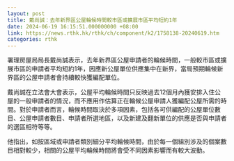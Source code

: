 ```yaml
---
layout: post
title: 戴尚誠：去年新界區公屋輪候時間較市區或擴展市區平均短約1年
date: 2024-06-19 16:15:51.000000000 +08:00
link: https://news.rthk.hk/rthk/ch/component/k2/1758138-20240619.htm
categories: rthk
---
```


署理房屋局局長戴尚誠表示，去年新界區公屋申請者的輪候時間，一般較市區或擴展市區的申請者平均短約1年，因應新公屋單位供應集中在新界，當局預期輪候新界區的公屋申請者會持續較快獲編配單位。

戴尚誠在立法會大會表示，公屋平均輪候時間只反映過去12個月內獲安排入住公屋的一般申請者的情況，而不應用作估算正在輪候公屋申請人獲編配公屋所需的時間。對於申請者而言，輪候時間取決於多項因素，包括各可供編配的公屋單位數目、公屋申請者數目、申請者所選地區，以及新建及翻新單位的供應是否與申請者的選區相符等等。

他指出，如按區域或申請者類別細分平均輪候時間，由於每一個組別涉及的個案數目相對較少，相關的公屋平均輪候時間將會受不同因素影響而有較大波動。
